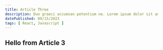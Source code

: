 ```yaml
---
title: Article Three
description: Duo graeci accumsan petentium ne. Lorem ipsum dolor sit amet, ne vix dicant lucilius.
datePublished: 09/15/2023
tags: [ React, Javascript ]
---
```

## Hello from Article 3